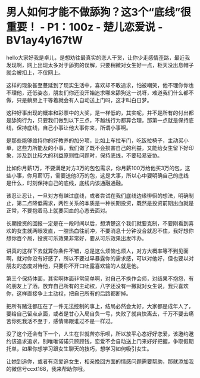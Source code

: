 # 男人如何才能不做舔狗？这3个“底线”很重要！ - P1：100z - 楚儿恋爱说 - BV1ay4y167tW

hello大家好我是卓儿，是想劝往最真实的恋人干货，让你少走感情歪路，最近我发现啊，网上出现太多对于舔狗的误解，只要稍微对女生好一点，柜天没出息帽子就会被扣上，不仅网上。

这样的现象甚至蔓延到了现实生活中，喜欢却不敢追求，怕被嘲笑，他不理你你也不理他，还低姿态，朋友们你还没开始追求哪来舔狗这一说呀，难道我们什么都不做，只是躺房上干等着就会有人自动送上门吗，这才叫白日梦。

这种好事出现的概率和彩票中的大奖，是一样低的，其实呢，并不是所有的付出都是舔狗行为，只要我们做到以下三点，不越线行为都算合理，那第一点就是保持底线，保持底线，自己小事让他大事你来，所谓小事啊。

是那些能够维持你的好教养的加分项，比如上车拉车门，吃饭拉椅子，主动买小单，这些力所能及的小事，我们做了既不会损害自己的利益，又能给女生留下好印象，涉及到比较大的利益原则性问题时，保持底线，不要轻易妥协。

比如你月薪1万，不要满足对方3万的包包需求，你月薪100万给他买3万的包，这些小事，你月薪1万，需要送他3万的包，这是大事，所以心中要明确自己的底线是什么，时刻保持自己的底线，底线内该通融通融。

该忍让忍让，一旦对方有越过底线，或者尝试在我们底线边缘徘徊的想法，明确制止，第二点降低需求，两性关系的本质是一种长期投资，既然是投资前期出血就是正常，不要抱着马上就要回血的心态去面对。

长期投资的回报一定是在一段时间以后，想清楚这个我们就要克制，不要刚看到喜欢的女生就两眼发直，一腔热血往前冲，不要消息十分钟没合就忍不住，我好想你想你百个局，投资可乐效果非常好，要从可乐效果出发咋办。

讲真的这样下去就算你条件不错，总是这么烦恼也烦人，对方大概率等不到见面啊，就对你没有好感了，所以不要过早暴露你的需求感，可以对他好，但也要以对朋友的态度对待他，只要你不开口吐露喜欢输的人就是他。

第三个保持体面，其实啊体面非常简单啊，对自己不换作会师，对结果不抱怨，有的朋友上了酒，放弃自己所有的主动权，八字还没有一撇就对女生说，我只喜欢你，这样直接争上主动权，把自己所有的后路都断掉。

把所有赌注都压在了一件无法控制的事上，结局必然会太好，大家都是成年人了，要给自己留点点面，或者是甘心入局自负一亏，失败了就爽快离去，千万不要去痛苦你死我活不至于，感情嘛跟谁过不是一样过。

没了这个还会有下一个，人生在世就苦亦乐呗，所以放平心态好好恋爱，该邀约邀约该追求追求，别唯唯诺诺只顾顾钱，恋爱不会自动送上门来好好把握，争取假期托单，如果你想学习跟女生聊天的技巧，想学习如何吸引女生。

让她到追你，或者有恋爱追女生，相亲挽回方面的情感问题需要帮助，那就添加我的微信号ccxt168，我来帮助你哦。